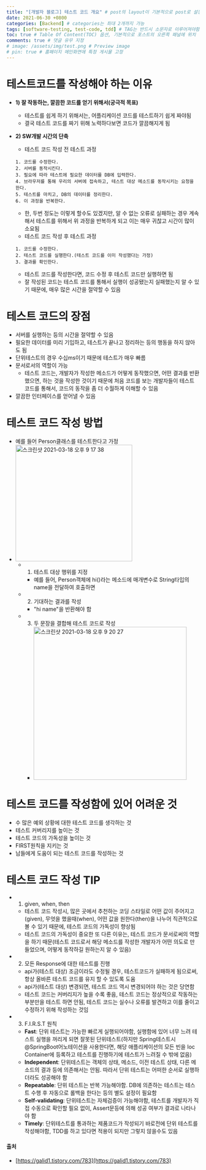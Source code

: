```yaml
---
title: "[개발자 블로그] 테스트 코드 개요" # post의 layout이 기본적으로 post로 설정되어있어서 Front Matter에 따로 layout변수를 만들어 주지 않아도 됨
date: 2021-06-30 +0800
categories: [Backend] # categories는 최대 2개까지 가능
tags: [software-testing, test-code, tdd] # TAG는 반드시 소문자로 이루어져야함, 0~무한개까지 지정 가능
toc: true # Table Of Content(TOC) 옵션, 기본적으로 포스트의 오른쪽 패널에 위치
comments: true # 댓글 유무 지정
# image: /assets/img/test.png # Preview image
# pin: true # 홈페이지 메인화면에 특정 게시물 고정
---
```


# 테스트코드를 작성해야 하는 이유
- <b>1) 잘 작동하는, 깔끔한 코드를 얻기 위해서(궁극적 목표)</b>
    - 테스트를 쉽게 하기 위해서는, 어플리케이션 코드를 테스트하기 쉽게 짜야됨
    - 결국 테스트 코드를 짜기 위해 노력하다보면 코드가 깔끔해지게 됨

- <b>2) SW개발 시간의 단축</b>
    - 테스트 코드 작성 전 테스트 과정
    ~~~
    1. 코드를 수정한다.
    2. 서버를 동작시킨다.
    3. 필요에 따라 테스트에 필요한 데이터를 DB에 입력한다.
    4. 브라우저를 통해 우리의 서버에 접속하고, 테스트 대상 메소드를 동작시키는 요청을 한다.
    5. 테스트를 마치고, DB의 데이터를 정리한다.
    6. 이 과정을 반복한다.
    ~~~
    - 한, 두번 정도는 이렇게 할수도 있겠지만, 알 수 없는 오류로 실패하는 경우 계속해서 테스트를 위해서 위 과정을 반복하게 되고 이는 매우 귀찮고 시간이 많이 소요됨
    - 테스트 코드 작성 후 테스트 과정
    ~~~
    1. 코드를 수정한다.
    2. 테스트 코드를 실행한다.(테스트 코드를 이미 작성했다는 가정)
    3. 결과를 확인한다.
    ~~~
    - 테스트 코드를 작성한다면, 코드 수정 후 테스트 코드만 실행하면 됨
    - 잘 작성된 코드는 테스트 코드를 통해서 실행이 성공됐는지 실패했는지 알 수 있기 때문에, 매우 많은 시간을 절약할 수 있음

# 테스트 코드의 장점
- 서버를 실행하는 등의 시간을 절약할 수 있음
- 필요한 데이터를 미리 기입하고, 테스트가 끝나고 정리하는 등의 행동을 하지 않아도 됨
- 단위테스트의 경우 수십ms이기 때문에 테스트가 매우 빠름
- 문서로서의 역할이 가능 
    - 테스트 코드는, 개발자가 작성한 메소드가 어떻게 동작했으면, 어떤 결과를 반환했으면, 하는 것을 작성한 것이기 때문에 처음 코드를 보는 개발자들이 테스트 코드를 통해서, 코드의 동작을 좀 더 수월하게 이해할 수 있음
- 깔끔한 인터페이스를 얻어낼 수 있음

# 테스트 코드 작성 방법
- 예를 들어 Person클래스를 테스트한다고 가정<br>
- <img width="304" alt="스크린샷 2021-03-18 오후 9 17 38" src="https://user-images.githubusercontent.com/44339530/111624711-5f618880-882f-11eb-9bf2-68b78e023f71.png"><br>
    - 1) 테스트 대상 행위를 지정 
        - 예를 들어, Person객체에 hi()라는 메소드에 매개변수로 String타입의 name을 전달하여 호출하면
    - 2) 기대하는 결과를 작성
        - "hi name"을 반환해야 함
    - 3) 두 문장을 결합해 테스트 코드로 작성
        - <img width="399" alt="스크린샷 2021-03-18 오후 9 20 27" src="https://user-images.githubusercontent.com/44339530/111625037-c3844c80-882f-11eb-88dc-5014efd5ed2e.png">

# 테스트 코드를 작성함에 있어 어려운 것
- 수 많은 예외 상황에 대한 테스트 코드를 생각하는 것
- 테스트 커버리지를 높이는 것
- 테스트 코드의 가독성을 높이는 것
- FIRST원칙을 지키는 것
- 남들에게 도움이 되는 테스트 코드를 작성하는 것

# 테스트 코드 작성 TIP
- 1) given, when, then
    - 테스트 코드 작성시, 많은 곳에서 추천하는 코딩 스타일로 어떤 값이 주어지고(given), 무엇을 했을때(when), 어떤 값을 원한다(then)을 나누어 직관적으로 볼 수 있기 때문에, 테스트 코드의 가독성이 향상됨
    - 테스트 코드의 가독성이 중요한 또 다른 이유는, 테스트 코드가 문서로써의 역할을 하기 때문(테스트 코드로서 해당 메소드를 작성한 개발자가 어떤 의도로 만들었으며, 어떻게 동작하길 원하는지 알 수 있음)

- 2) 모든 Response에 대한 테스트를 진행
    - api가(테스트 대상) 조금이라도 수정될 경우, 테스트코드가 실패하게 됨으로써, 항상 올바른 테스트 코드를 유지 할 수 있도록 도움
    - api가(테스트 대상) 변경되면, 테스트 코드 역시 변경되어야 하는 것은 당연함
    - 테스트 코드는 커버리지가 높을 수록 좋음, 테스트 코드는 정상적으로 작동하는 부분만을 테스트 하면 안됨, 테스트 코드는 실수나 오류를 발견하고 이를 줄이고 수정하기 위해 작성하는 것임

- 3) F.I.R.S.T 원칙
    - <b>Fast</b>: 단위 테스트는 가능한 빠르게 실행되어야함, 실행함에 있어 너무 느려 테스트 실행을 꺼리게 되면 잘못된 단위테스트(하지만 Spring테스트시 @SpringBoot어노테이션을 사용한다면, 해당 애플리케이션의 모든 빈을 Ioc Container에 등록하고 테스트를 진행하기에 테스트가 느려질 수 밖에 없음)
    - <b>Independent</b>: 단위테스트는 객체의 상태, 메소드, 이전 테스트 상태, 다른 메소드의 결과 등에 의존해서는 안됨. 따라서 단위 테스트는 어떠한 순서로 실행하더라도 성공해야 함
    - <b>Repeatable</b>: 단위 테스트는 반복 가능해야함. DB에 의존하는 테스트는 테스트 수행 후 자동으로 롤백을 한다는 등의 별도 설정이 필요함
    - <b>Self-validating</b>: 단위테스트는 자체검증이 가능해야함, 테스트를 개발자가 직접 수동으로 확인할 필요 없이, Assert문등에 의해 성공 여부가 결과로 나타나야 함
    - <b>Timely</b>: 단위테스트를 통과하는 제품코드가 작성되기 바로전에 단위 테스트를 작성해야함, TDD를 하고 있다면 적용이 되지만 그렇지 않을수도 있음
    
#### 출처
- [https://galid1.tistory.com/783](https://galid1.tistory.com/783)